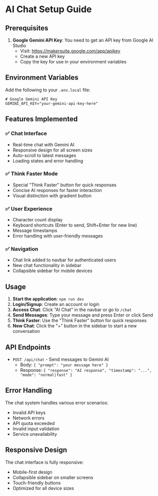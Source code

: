 # AI Chat Setup Guide

## Prerequisites

1. **Google Gemini API Key**: You need to get an API key from Google AI Studio
   - Visit: https://makersuite.google.com/app/apikey
   - Create a new API key
   - Copy the key for use in your environment variables

## Environment Variables

Add the following to your `.env.local` file:

```env
# Google Gemini API Key
GEMINI_API_KEY="your-gemini-api-key-here"
```

## Features Implemented

### ✅ Chat Interface
- Real-time chat with Gemini AI
- Responsive design for all screen sizes
- Auto-scroll to latest messages
- Loading states and error handling

### ✅ Think Faster Mode
- Special "Think Faster" button for quick responses
- Concise AI responses for faster interaction
- Visual distinction with gradient button

### ✅ User Experience
- Character count display
- Keyboard shortcuts (Enter to send, Shift+Enter for new line)
- Message timestamps
- Error handling with user-friendly messages

### ✅ Navigation
- Chat link added to navbar for authenticated users
- New chat functionality in sidebar
- Collapsible sidebar for mobile devices

## Usage

1. **Start the application**: `npm run dev`
2. **Login/Signup**: Create an account or login
3. **Access Chat**: Click "AI Chat" in the navbar or go to `/chat`
4. **Send Messages**: Type your message and press Enter or click Send
5. **Think Faster**: Use the "Think Faster" button for quick responses
6. **New Chat**: Click the "+" button in the sidebar to start a new conversation

## API Endpoints

- `POST /api/chat` - Send messages to Gemini AI
  - Body: `{ "prompt": "your message here" }`
  - Response: `{ "response": "AI response", "timestamp": "...", "mode": "normal|fast" }`

## Error Handling

The chat system handles various error scenarios:
- Invalid API keys
- Network errors
- API quota exceeded
- Invalid input validation
- Service unavailability

## Responsive Design

The chat interface is fully responsive:
- Mobile-first design
- Collapsible sidebar on smaller screens
- Touch-friendly buttons
- Optimized for all device sizes

